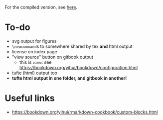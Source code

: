 For the compiled version, see [here](book/index.html).

# To-do

- svg output for figures
- `\newcommand`s to somewhere shared by tex **and** html output
- license on index page
- "view source" button on gitbook output
  + this is `view`: see https://bookdown.org/yihui/bookdown/configuration.html
- tufte (html) output too
- **tufte html output in one folder, and gitbook in another!**


# Useful links

- https://bookdown.org/yihui/rmarkdown-cookbook/custom-blocks.html